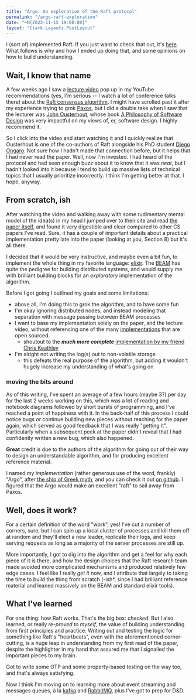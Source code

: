 ```yaml
---
title: "Argo: An exploration of the Raft protocol"
permalink: "/argo-raft-exploration"
date: "~N[2023-11-15 19:00:00]"
layout: "Clark.Layouts.PostLayout"
---
```


I (sort of) implemented Raft. If you just want to check that out, it's [here](https://github.com/clark-lindsay/argo/tree/main). What follows is why and how I ended up doing that, and some opinions on how to build understanding.

## Wait, I know that name

A few weeks ago I saw a [lecture video](https://www.youtube.com/watch?v=vYp4LYbnnW8) pop up in my YouTube recommendations (yes, I'm serious -- I watch a lot of conference talks there) about the [Raft consensus algorithm](https://raft.github.io/). I might have scrolled past it after my experience trying to grok [Paxos](https://en.wikipedia.org/wiki/Paxos_(computer_science)), but I did a double take when I saw that the lecturer was [John Ousterhout](https://web.stanford.edu/~ouster/cgi-bin/home.php), whose book [A Philosophy of Software Design](https://web.stanford.edu/~ouster/cgi-bin/aposd.php) was very impactful on my views of, er, software design. I highly recommend it.

So I click into the video and start watching it and I quickly realize that Ousterhout is one of the co-authors of Raft alongside his PhD student [Diego Ongaro](https://ongardie.net/). Not sure how I hadn't made that connection before, but it helps that I had never read the paper. Well, now I'm invested. I had heard of the protocol and had seen enough buzz about it to know that it was _neat_, but I hadn't looked into it because I tend to build up massive lists of technical topics that I usually prioritize incorrectly. I think I'm getting better at that. I hope, anyway.

## From scratch, ish

After watching the video and walking away with some rudimentary mental model of the idea(s) in my head I jumped over to their site and read [the paper itself](https://raft.github.io/raft.pdf), and found it very digestible and clear compared to other CS papers I've read. Sure, it has a couple of important details about a practical implementation pretty late into the paper (looking at you, Section 8) but it's all there.

I decided that it would be very instructive, and maybe even a bit fun, to implement the whole thing in my favorite language: [elixir](https://elixir-lang.org/). The [BEAM](https://www.erlang.org/blog/a-brief-beam-primer/) has quite the pedigree for building distributed systems, and would supply me with brilliant building blocks for an _exploratory_ implementation of the algorithm.

Before I got going I outlined my goals and some limitations:

- above all, I'm doing this to grok the algorithm, and to have some fun
- I'm okay ignoring distributed nodes, and instead modeling that separation with message passing between BEAM processes
- I want to base my implementation solely on the paper, and the lecture video, without referencing one of the many [implementations](https://raft.github.io/#implementations) that are open sourced
   - shoutout to the ***much more complete*** [implementation by my friend Chris Keathley](https://github.com/elixir-toniq/raft)
- I'm alright not writing the log(s) out to non-volatile storage
   - this defeats the real purpose of the algorithm, but adding it wouldn't hugely increase my understanding of what's going on

### moving the bits around

As of this writing, I've spent an average of a few hours (maybe 3?) per day for the last 2 weeks working on this, which was a lot of reading and notebook diagrams followed by short bursts of programming, and I've reached a point of happiness with it. In the back-half of this process I could notice bugs or continue building new pieces without reaching for the paper again, which served as good feedback that I was really "getting it". Particularly when a subsequent peek at the paper didn't reveal that I had confidently written a new bug, which also happened.

**Great** credit is due to the authors of the algorithm for going out of their way to design an understandable algorithm, and for producing excellent reference material.

I named my _implementation_ (rather generous use of the word, frankly) "Argo", after [the ship of Greek myth](https://en.wikipedia.org/wiki/Argo), and you can check it out [on github](https://github.com/clark-lindsay/argo/tree/main). I figured that the Argo would make an excellent "raft" to sail away from Paxos.

## Well, does it work?

For a certain definition of the word "work", yes! I've cut a number of corners, sure, but I can spin up a local cluster of processes and kill them off at random and they'll elect a new leader, replicate their logs, and keep serving requests as long as a majority of the server processes are still up.

More importantly, I got to dig into the algorithm and get a feel for why each piece of it is there, and how the design choices that the Raft research team made avoided more complicated mechanisms and produced relatively few edge cases. I feel like I really _get it_ now, and I attribute that largely to taking the time to build the thing from scratch (-ish*, since I had brilliant reference material and leaned massively on the BEAM and standard elixir tools).

## What I've learned

For one thing: how Raft works. That's the big box: _checked_. But I also learned, or really _re-proved to myself_, the value of building understanding from first principles and practice. Writing out and testing the logic for something like Raft's "heartbeats", even with the aforementioned corner-cutting, is a huge leap in understanding from my first read of the paper, despite the highlighter in my hand that assured me that I signalled the important pieces to my brain. 

Got to write some OTP and some property-based testing on the way too, and that's always satisfying.

Now I think I'm moving on to learning more about event streaming and messages queues, à la [kafka](https://kafka.apache.org/#:~:text=Apache%20Kafka%20is%20an%20open,%2C%20and%20mission%2Dcritical%20applications.) and [RabbitMQ](https://www.rabbitmq.com/), plus I've got to prep for D&D. 

